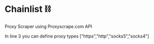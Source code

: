 # Chainlist ⛓
Proxy Scraper using Proxyscrape.com API

In line 3 you can define proxy types ["https","http","socks5","socks4"]
